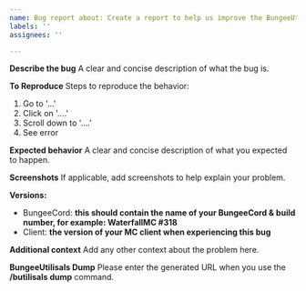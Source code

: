 ```yaml
---
name: Bug report about: Create a report to help us improve the BungeeUtilisalsX experience. title: "[BUG] "
labels: ''
assignees: ''

---
```


**Describe the bug**
A clear and concise description of what the bug is.

**To Reproduce**
Steps to reproduce the behavior:

1. Go to '...'
2. Click on '....'
3. Scroll down to '....'
4. See error

**Expected behavior**
A clear and concise description of what you expected to happen.

**Screenshots**
If applicable, add screenshots to help explain your problem.

**Versions:**

- BungeeCord: __this should contain the name of your BungeeCord & build number, for example: WaterfallMC #318__
- Client: __the version of your MC client when experiencing this bug__

**Additional context**
Add any other context about the problem here.

**BungeeUtilisals Dump**
Please enter the generated URL when you use the **/butilisals dump** command.
